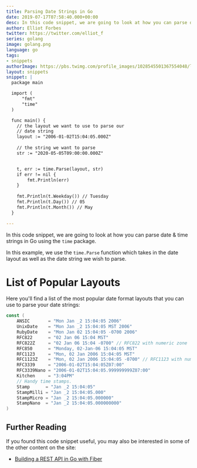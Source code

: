 ```yaml
---
title: Parsing Date Strings in Go
date: 2019-07-17T07:58:40.000+00:00
desc: In this code snippet, we are going to look at how you can parse date and time strings in Go using the time package.
author: Elliot Forbes
twitter: https://twitter.com/elliot_f
series: golang
image: golang.png
language: go
tags:
- snippets
authorImage: https://pbs.twimg.com/profile_images/1028545501367554048/lzr43cQv_400x400.jpg
layout: snippets
snippet: |
  package main

  import (
      "fmt"
      "time"
  )

  func main() {
    // the layout we want to use to parse our
    // date string
    layout := "2006-01-02T15:04:05.000Z"
    
    // the string we want to parse
    str := "2020-05-05T09:00:00.000Z"


    t, err := time.Parse(layout, str)
    if err != nil {
        fmt.Println(err)
    }
     
    fmt.Println(t.Weekday()) // Tuesday
    fmt.Println(t.Day()) // 05
    fmt.Println(t.Month()) // May
  }

---
```


In this code snippet, we are going to look at how you can parse date & time strings in Go using the `time` package.

In this example, we use the `time.Parse` function which takes in the date layout as well as the date string we wish to parse.

# List of Popular Layouts

Here you'll find a list of the most popular date format layouts that you can use to parse your date strings:

```go
const (
    ANSIC       = "Mon Jan _2 15:04:05 2006"
    UnixDate    = "Mon Jan _2 15:04:05 MST 2006"
    RubyDate    = "Mon Jan 02 15:04:05 -0700 2006"
    RFC822      = "02 Jan 06 15:04 MST"
    RFC822Z     = "02 Jan 06 15:04 -0700" // RFC822 with numeric zone
    RFC850      = "Monday, 02-Jan-06 15:04:05 MST"
    RFC1123     = "Mon, 02 Jan 2006 15:04:05 MST"
    RFC1123Z    = "Mon, 02 Jan 2006 15:04:05 -0700" // RFC1123 with numeric zone
    RFC3339     = "2006-01-02T15:04:05Z07:00"
    RFC3339Nano = "2006-01-02T15:04:05.999999999Z07:00"
    Kitchen     = "3:04PM"
    // Handy time stamps.
    Stamp      = "Jan _2 15:04:05"
    StampMilli = "Jan _2 15:04:05.000"
    StampMicro = "Jan _2 15:04:05.000000"
    StampNano  = "Jan _2 15:04:05.000000000"
)
```



## Further Reading

If you found this code snippet useful, you may also be interested in some of the other content on the site:

* [Building a REST API in Go with Fiber](/golang/basic-rest-api-go-fiber/)